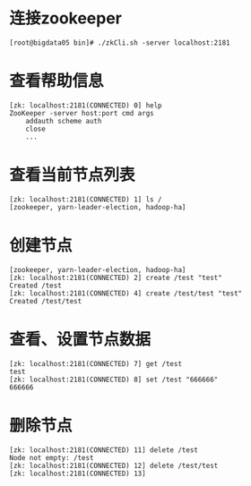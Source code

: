 # 连接zookeeper
```shell script
[root@bigdata05 bin]# ./zkCli.sh -server localhost:2181
```

# 查看帮助信息
```shell script
[zk: localhost:2181(CONNECTED) 0] help
ZooKeeper -server host:port cmd args
	addauth scheme auth
	close
    ...
```

# 查看当前节点列表
```shell script
[zk: localhost:2181(CONNECTED) 1] ls /
[zookeeper, yarn-leader-election, hadoop-ha]
```

# 创建节点
```shell script
[zookeeper, yarn-leader-election, hadoop-ha]
[zk: localhost:2181(CONNECTED) 2] create /test "test"
Created /test
[zk: localhost:2181(CONNECTED) 4] create /test/test "test"
Created /test/test
```

# 查看、设置节点数据
```shell script
[zk: localhost:2181(CONNECTED) 7] get /test
test
[zk: localhost:2181(CONNECTED) 8] set /test "666666"
666666
```

# 删除节点
```shell script
[zk: localhost:2181(CONNECTED) 11] delete /test
Node not empty: /test
[zk: localhost:2181(CONNECTED) 12] delete /test/test
[zk: localhost:2181(CONNECTED) 13]
```
